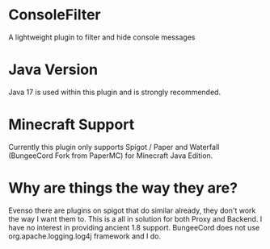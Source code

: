 # ConsoleFilter
A lightweight plugin to filter and hide console messages

# Java Version
Java 17 is used within this plugin and is strongly recommended.

# Minecraft Support
Currently this plugin only supports Spigot / Paper and Waterfall (BungeeCord Fork from PaperMC) for Minecraft Java Edition.

# Why are things the way they are?
Evenso there are plugins on spigot that do similar already, they don't work the way I want them to. This is a all in solution for both Proxy and Backend.
I have no interest in providing ancient 1.8 support.
BungeeCord does not use org.apache.logging.log4j framework and I do.
